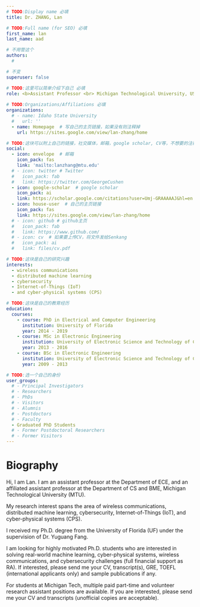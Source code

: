 ```yaml
---
# TODO:Display name 必填
title: Dr. ZHANG, Lan

# TODO:Full name (for SEO) 必填
first_name: lan   
last_name: aad

# 不用管这个
authors:
  # 

# 不变
superuser: false

# TODO:这里可以简单介绍下自己 必填
role: <b>Assistant Professor <br> Michigan Technological University, USA</b>
 
# TODO:Organizations/Affiliations 必填
organizations:
  # - name: Idaho State University 
  #   url: ''
  - name: Homepage  # 写自己的主页链接，如果没有则注释掉
    url: https://sites.google.com/view/lan-zhang/home

# TODO:这块可以附上自己的链接，社交媒体，邮箱，google scholar, CV等，不想要的注释掉即可
social:
  - icon: envelope  # 邮箱
    icon_pack: fas
    link: 'mailto:lanzhang@mtu.edu'
  # - icon: twitter # Twitter
  #   icon_pack: fab  
  #   link: https://twitter.com/GeorgeCushen
  - icon: google-scholar  # google scholar
    icon_pack: ai
    link: https://scholar.google.com/citations?user=Umj-GRAAAAAJ&hl=en
  - icon: house-user  # 自己的主页链接
    icon_pack: fas
    link: https://sites.google.com/view/lan-zhang/home
  # - icon: github # github主页
  #   icon_pack: fab   
  #   link: https://www.github.com/
  # - icon: cv  # 如果要上传CV，将文件发给Senkang
  #   icon_pack: ai
  #   link: files/cv.pdf

# TODO:这块是自己的研究兴趣
interests:
  - wireless communications
  - distributed machine learning
  - cybersecurity
  - Internet-of-Things (IoT)
  - and cyber-physical systems (CPS)

# TODO:这块是自己的教育经历
education:
  courses:
    - course: PhD in Electrical and Computer Engineering
      institution: University of Florida
      year: 2014 - 2019
    - course: MSc in Electronic Engineering
      institution: University of Electronic Science and Technology of China
      year: 2013 - 2016
    - course: BSc in Electronic Engineering
      institution: University of Electronic Science and Technology of China
      year: 2009 - 2013

# TODO:选一个自己的身份
user_groups:
  # - Principal Investigators
  # - Researchers
  # - PhDs
  # - Visitors
  # - Alumnis
  # - Postdoctors
  # - Faculty
  - Graduated PhD Students
  # - Former Postdoctoral Researchers
  # - Former Visitors
---
```

<!-- TODO:写自己的Biography -->
# Biography
<!-- <p style="text-align:justify">  -->
Hi, I am Lan. I am an assistant professor at the Department of ECE, and an affiliated assistant professor at the Department of CS and BME, Michigan Technological University (MTU). 

My research interest spans the area of wireless communications, distributed machine learning, cybersecurity, Internet-of-Things (IoT), and cyber-physical systems (CPS). 

I received my Ph.D. degree from the University of Florida (UF) under the supervision of Dr. Yuguang Fang.

I am looking for highly motivated Ph.D. students who are interested in solving real-world machine learning, cyber-physical systems, wireless communications, and cybersecurity challenges (full financial support as RA). If interested, please send me your CV, transcript(s), GRE, TOEFL (international applicants only) and sample publications if any. 

For students at Michigan Tech, multiple paid part-time and volunteer research assistant positions are available. If you are interested, please send me your CV and transcripts (unofficial copies are acceptable).
